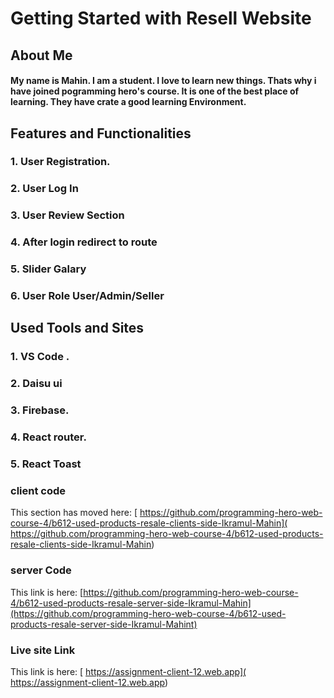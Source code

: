 # Getting Started with Resell Website

## About Me
#### My name is Mahin. I am a student. I love to learn new things. Thats why i have joined pogramming hero's course. It is one of the best place of learning. They have crate a good learning Environment.

## Features and Functionalities 
### 1. User Registration.
### 2. User Log In 
### 3. User Review Section 
### 4. After login redirect to route
### 5. Slider Galary
### 6. User Role User/Admin/Seller

## Used Tools and Sites 
### 1. VS Code .
### 2. Daisu ui
### 3. Firebase.
### 4. React router.
### 5. React Toast







### client code

This section has moved here: [ https://github.com/programming-hero-web-course-4/b612-used-products-resale-clients-side-Ikramul-Mahin]( https://github.com/programming-hero-web-course-4/b612-used-products-resale-clients-side-Ikramul-Mahin)

### server  Code

This link is here: [https://github.com/programming-hero-web-course-4/b612-used-products-resale-server-side-Ikramul-Mahin](https://github.com/programming-hero-web-course-4/b612-used-products-resale-server-side-Ikramul-Mahint)

### Live site Link

This link is here: [ https://assignment-client-12.web.app]( https://assignment-client-12.web.app)

